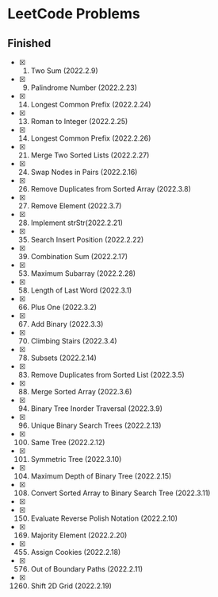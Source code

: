 # LeetCode Problems

## Finished

- [x] 1.  Two Sum (2022.2.9)
- [x] 9.  Palindrome Number (2022.2.23)
- [x] 14. Longest Common Prefix (2022.2.24)
- [x] 13. Roman to Integer (2022.2.25)
- [x] 14. Longest Common Prefix (2022.2.26)
- [x] 21. Merge Two Sorted Lists (2022.2.27)
- [x] 24. Swap Nodes in Pairs (2022.2.16)
- [x] 26. Remove Duplicates from Sorted Array (2022.3.8)
- [x] 27. Remove Element (2022.3.7)
- [x] 28. Implement strStr(2022.2.21)
- [x] 35. Search Insert Position (2022.2.22)
- [x] 39. Combination Sum (2022.2.17)
- [x] 53. Maximum Subarray (2022.2.28)
- [x] 58. Length of Last Word (2022.3.1)
- [x] 66. Plus One (2022.3.2)
- [x] 67. Add Binary (2022.3.3)
- [x] 70. Climbing Stairs (2022.3.4)
- [x] 78. Subsets (2022.2.14)
- [x] 83. Remove Duplicates from Sorted List (2022.3.5)
- [x] 88. Merge Sorted Array (2022.3.6)
- [x] 94. Binary Tree Inorder Traversal (2022.3.9)
- [x] 96. Unique Binary Search Trees (2022.2.13)
- [x] 100. Same Tree (2022.2.12)
- [x] 101. Symmetric Tree (2022.3.10)
- [x] 104.  Maximum Depth of Binary Tree (2022.2.15)
- [x] 108. Convert Sorted Array to Binary Search Tree (2022.3.11)
- [x] 
- [x] 150.  Evaluate Reverse Polish Notation (2022.2.10)
- [x] 169.  Majority Element (2022.2.20)
- [x] 455.  Assign Cookies (2022.2.18)
- [x] 576.  Out of Boundary Paths (2022.2.11)
- [x] 1260. Shift 2D Grid (2022.2.19)
